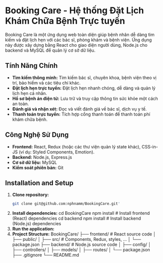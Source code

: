 # Booking Care - Hệ thống Đặt Lịch Khám Chữa Bệnh Trực tuyến

Booking Care là một ứng dụng web toàn diện giúp bệnh nhân dễ dàng tìm kiếm và đặt lịch hẹn với các bác sĩ, phòng khám và bệnh viện. Ứng dụng này được xây dựng bằng React cho giao diện người dùng, Node.js cho backend và MySQL để quản lý cơ sở dữ liệu.

## Tính Năng Chính

- **Tìm kiếm thông minh:** Tìm kiếm bác sĩ, chuyên khoa, bệnh viện theo vị trí, bảo hiểm và các tiêu chí khác.
- **Đặt lịch hẹn trực tuyến:** Đặt lịch hẹn nhanh chóng, dễ dàng và quản lý lịch hẹn cá nhân.
- **Hồ sơ bệnh án điện tử:** Lưu trữ và truy cập thông tin sức khỏe một cách an toàn.
- **Đánh giá và nhận xét:** Đọc và viết đánh giá về bác sĩ, dịch vụ y tế.
- **Thanh toán trực tuyến:** Tích hợp cổng thanh toán để thanh toán phí khám chữa bệnh.

## Công Nghệ Sử Dụng

- **Frontend:** React, Redux (hoặc các thư viện quản lý state khác), CSS-in-JS (ví dụ: Styled Components, Emotion).
- **Backend:** Node.js, Express.js
- **Cơ sở dữ liệu:** MySQL
- **Kiểm soát phiên bản:** Git

## Installation and Setup

1. **Clone repository:**
   ```bash
   git clone git@github.com:nphnamm/BookingCare.git'
   
2. **Install dependencies:**
cd BookingCare
  npm install  # Install frontend (React) dependencies
  cd backend
  npm install  # Install backend (Node.js) dependencies
3. **Run the application:**
4. **Project Structure:**
BookingCare/
├── frontend/          # React source code
│   ├── public/
│   ├── src/           # Components, Redux, styles, ...
│   └── package.json
├── backend/           # Node.js source code
│   ├── config/
│   ├── controllers/
│   ├── models/
│   ├── routes/
│   └── package.json
├── .gitignore
└── README.md
 
